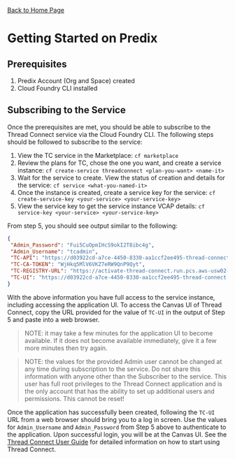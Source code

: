 [Back to Home Page](../README.md#welcome-to-thread-connect)


# Getting Started on Predix

## Prerequisites
1. Predix Account (Org and Space) created 
2. Cloud Foundry CLI installed


## Subscribing to the Service
Once the prerequisites are met, you should be able to subscribe to the Thread Connect service via the Cloud Foundry CLI. The following steps should be followed to subscribe to the service:
1. View the TC service in the Marketplace: `cf marketplace`
2. Review the plans for TC, chose the one you want, and create a service instance: `cf create-service threadconnect <plan-you-want> <name-it>`
3. Wait for the service to create. View the status of creation and details for the service: `cf service <what-you-named-it>`
4. Once the instance is created, create a service key for the service: `cf create-service-key <your-service> <your-service-key>`
5. View the service key to get the service instance VCAP details: `cf service-key <your-service> <your-service-key>`

From step 5, you should see output similar to the following:
```json
{
 "Admin_Password": "Fui5CuOpmIHcS9okI2T8ibc4g",
 "Admin_Username": "tcadmin",
 "TC-API": "https://d03922cd-a7ce-4450-8330-aa1ccf2ee495-thread-connect.run.pcs.aws-usw02-dev.ice.predix.io/api/{1..10}",
 "TC-CA-TOKEN": "WjHkq5MlV6VKZ7eRW9QnP9Qyt",
 "TC-REGISTRY-URL": "https://activate-thread-connect.run.pcs.aws-usw02-dev.ice.predix.io/v1beta/registry/d03922cd-a7ce-4450-8330-aa1ccf2ee495",
 "TC-UI": "https://d03922cd-a7ce-4450-8330-aa1ccf2ee495-thread-connect.run.pcs.aws-usw02-dev.ice.predix.io/nifi/"
}
```

With the above information you have full access to the service instance, including accessing the application UI. To access the Canvas UI of Thread Connect, copy the URL provided for the value of `TC-UI` in the output of Step 5 and paste into a web browser. 

> NOTE: it may take a few minutes for the application UI to become available. If it does not become available immediately, give it a few more minutes then try again. 

> NOTE: the values for the provided Admin user cannot be changed at any time during subscription to the service. Do not share this information with anyone other than the Subscriber to the service. This user has full root privileges to the Thread Connect application and is the only account that has the ability to set up additional users and permissions. This cannot be reset!

Once the application has successfully been created, following the `TC-UI` URL from a web browser should bring you to a log in screen. Use the values for `Admin_Username` and `Admin_Password` from Step 5 above to authenticate to the application. Upon successful login, you will be at the Canvas UI. See the [Thread Connect User Guide](USER_GUIDE.md) for detailed information on how to start using Thread Connect. 

